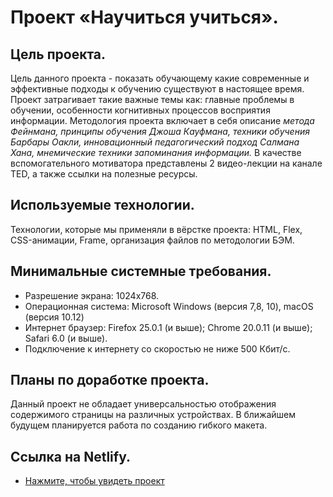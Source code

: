 # Проект «Научиться учиться».
## Цель проекта.
Цель данного проекта - показать обучающему какие современные и эффективные подходы к обучению существуют в настоящее время. 
Проект затрагивает такие важные темы как: главные проблемы в обучении, особенности когнитивных процессов восприятия информации. Методология проекта включает в себя описание *метода Фейнмана, принципы обучения Джоша Кауфмана, техники обучения Барбары Оакли, инновационный педагогический подход Салмана Хана, мнемические техники запоминания информации.* В качестве вспомогательного мотиватора представлены 2 видео-лекции нa канале TED, а также ссылки на полезные ресурсы.

## Используемые технологии.
Технологии, которые мы применяли в вёрстке проекта: HTML, Flex, СSS-анимации, Frame, организация файлов по методологии БЭМ.

## Минимальные системные требования.
* Разрешение экрана: 1024х768.
* Операционная система: Microsoft Windows (версия 7,8, 10), macOS (версия 10.12)
* Интернет браузер: Firefox 25.0.1 (и выше); Chrome 20.0.11 (и выше); Safari 6.0 (и выше).
* Подключение к интернету со скоростью не ниже 500 Кбит/с.

## Планы по доработке проекта.
Данный проект не обладает универсальностью отображения содержимого страницы на различных устройствах. В ближайшем будущем планируется работа по созданию гибкого макета. 

##  Ссылка на Netlify.
* [Нажмите, чтобы увидеть проект](https://vigorous-kare-90ee57.netlify.app)

 
